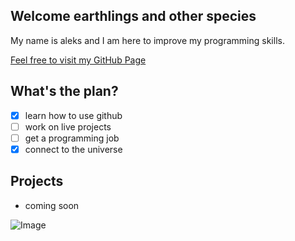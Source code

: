 ## Welcome earthlings and other species

My name is aleks and I am here to improve my programming skills.

[Feel free to visit my GitHub Page](https://github.com/healeks) 

## What's the plan?

- [x] learn how to use github
- [ ] work on live projects
- [ ] get a programming job
- [x] connect to the universe

## Projects

* coming soon

![Image](https://archive-media-0.nyafuu.org/wg/image/1377/55/1377550648332.jpg)


